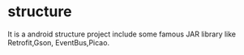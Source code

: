 # structure
It is a android structure project include some famous JAR library like Retrofit,Gson, EventBus,Picao.
